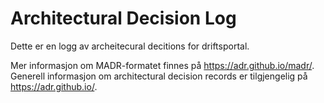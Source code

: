 # Architectural Decision Log

Dette er en logg av archeitecural decitions for driftsportal.

Mer informasjon om MADR-formatet finnes på <https://adr.github.io/madr/>.
Generell informasjon om architectural decision records er tilgjengelig på <https://adr.github.io/>.
